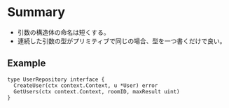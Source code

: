 # Summary   
- 引数の構造体の命名は短くする。    
- 連続した引数の型がプリミティブで同じの場合、型を一つ書くだけで良い。    

## Example    

```
type UserRepository interface {
  CreateUser(ctx context.Context, u *User) error
  GetUsers(ctx context.Context, roomID, maxResult uint)
}
```   


